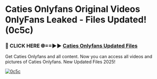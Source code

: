# Caties Onlyfans Original Videos 0nlyFans Leaked - Files Updated! (0c5c)

<h3>🔴 CLICK HERE 🌐==►► <a href="https://best4dudes.click/HH4t6V" rel="nofollow">Caties Onlyfans Updated Files</a></h3>

Get Caties Onlyfans and all content. Now you can access all videos and pictures of Caties Onlyfans. New Updated Files 2025!

[![0c5c](https://github.com/user-attachments/assets/8c521d6e-e6e3-4a75-9320-d58ab9d79d5b)](https://best4dudes.click/HH4t6V)
